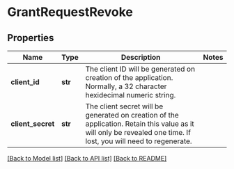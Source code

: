 # GrantRequestRevoke

## Properties
Name | Type | Description | Notes
------------ | ------------- | ------------- | -------------
**client_id** | **str** | The client ID will be generated on creation of the application. Normally, a 32 character hexidecimal numeric string. | 
**client_secret** | **str** | The client secret will be generated on creation of the application. Retain this value as it will only be revealed one time. If lost, you will need to regenerate. | 

[[Back to Model list]](../README.md#documentation-for-models) [[Back to API list]](../README.md#documentation-for-api-endpoints) [[Back to README]](../README.md)


